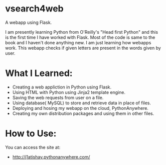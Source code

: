 # vsearch4web
A webapp using Flask.

I am presently learning Python from O'Reilly's "Head first Python" and this is the first time I have worked with Flask.
Most of the code is same to the book and I haven't done anything new. I am just learning how webapps work.
This webapp checks if given letters are present in the words given by user.

# What I Learned:
- Creating a web appliction in Python using Flask.
- Using HTML with Python using Jinja2 template engine.
- Saving the web requests from user on a file.
- Using database( MySQL) to store and retrieve data in place of files.
- Deploying and hosing my webapp on the cloud, PythonAnywhere.
- Creating my own distribution packages and using them in other files.

# How to Use:
You can access the site at:
- http://j1atishay.pythonanywhere.com/
